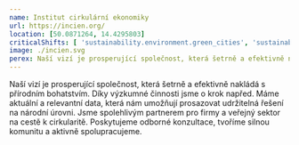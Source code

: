 ```yaml
---
name: Institut cirkulární ekonomiky
url: https://incien.org/
location: [50.0871264, 14.4295803]
criticalShifts: [ 'sustainability.environment.green_cities', 'sustainability.circular_economy.circular_strategies' ]
image: ./incien.svg
perex: Naší vizí je prosperující společnost, která šetrně a efektivně nakládá s přírodním bohatstvím.
---
```


Naší vizí je prosperující společnost, která šetrně a efektivně nakládá s přírodním bohatstvím. Díky výzkumné činnosti jsme o krok napřed. Máme aktuální a relevantní data, která nám umožňují prosazovat udržitelná řešení na národní úrovni. Jsme spolehlivým partnerem pro firmy a veřejný sektor na cestě k cirkularitě. Poskytujeme odborné konzultace, tvoříme silnou komunitu a aktivně spolupracujeme.